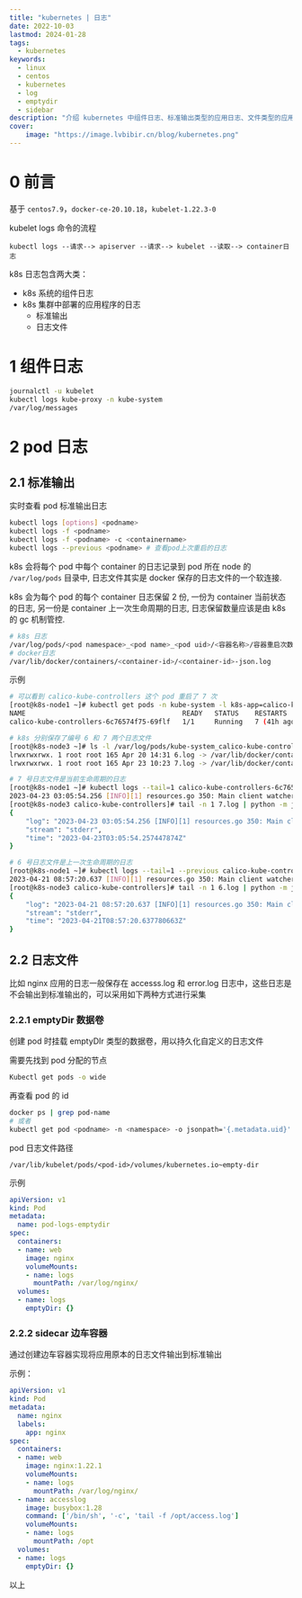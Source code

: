 ```yaml
---
title: "kubernetes | 日志" 
date: 2022-10-03
lastmod: 2024-01-28
tags:
  - kubernetes
keywords:
  - linux
  - centos
  - kubernetes
  - log
  - emptydir
  - sidebar
description: "介绍 kubernetes 中组件日志、标准输出类型的应用日志、文件类型的应用日志如何收集分析" 
cover:
    image: "https://image.lvbibir.cn/blog/kubernetes.png"
---
```


# 0 前言

基于 `centos7.9`，`docker-ce-20.10.18`，`kubelet-1.22.3-0`

kubelet logs 命令的流程

```plaintext
kubectl logs --请求--> apiserver --请求--> kubelet --读取--> container日志
```

k8s 日志包含两大类：

- k8s 系统的组件日志
- k8s 集群中部署的应用程序的日志
    - 标准输出
    - 日志文件

# 1 组件日志

```bash
journalctl -u kubelet
kubectl logs kube-proxy -n kube-system
/var/log/messages
```

# 2 pod 日志

## 2.1 标准输出

实时查看 pod 标准输出日志

```bash
kubectl logs [options] <podname>
kubectl logs -f <podname>
kubectl logs -f <podname> -c <containername>
kubectl logs --previous <podname> # 查看pod上次重启的日志
```

k8s 会将每个 pod 中每个 container 的日志记录到 pod 所在 node 的 `/var/log/pods` 目录中, 日志文件其实是 docker 保存的日志文件的一个软连接.

k8s 会为每个 pod 的每个 container 日志保留 2 份, 一份为 container 当前状态的日志, 另一份是 container 上一次生命周期的日志, 日志保留数量应该是由 k8s 的 gc 机制管控.

```bash
# k8s 日志
/var/log/pods/<pod namespace>_<pod name>_<pod uid>/<容器名称>/容器重启次数.log
# docker日志
/var/lib/docker/containers/<container-id>/<container-id>-json.log
```

示例

```bash
# 可以看到 calico-kube-controllers 这个 pod 重启了 7 次
[root@k8s-node1 ~]# kubectl get pods -n kube-system -l k8s-app=calico-kube-controllers
NAME                                       READY   STATUS    RESTARTS      AGE
calico-kube-controllers-6c76574f75-69flf   1/1     Running   7 (41h ago)   4d1h

# k8s 分别保存了编号 6 和 7 两个日志文件
[root@k8s-node3 ~]# ls -l /var/log/pods/kube-system_calico-kube-controllers-6c76574f75-69flf_066e1042-97a4-4547-8d2d-6580cbad40c5/calico-kube-controllers/
lrwxrwxrwx. 1 root root 165 Apr 20 14:31 6.log -> /var/lib/docker/containers/8ed4865daa5d984d9b7e3412f61251ce1a5e12e295fce1f14ee341c3f79b1afe/8ed4865daa5d984d9b7e3412f61251ce1a5e12e295fce1f14ee341c3f79b1afe-json.log
lrwxrwxrwx. 1 root root 165 Apr 23 10:23 7.log -> /var/lib/docker/containers/c30d353ee464efd853968dcd1524933aa214294303e5a7cd7828b0e86f0e94ec/c30d353ee464efd853968dcd1524933aa214294303e5a7cd7828b0e86f0e94ec-json.log

# 7 号日志文件是当前生命周期的日志
[root@k8s-node1 ~]# kubectl logs --tail=1 calico-kube-controllers-6c76574f75-69flf -n kube-system
2023-04-23 03:05:54.256 [INFO][1] resources.go 350: Main client watcher loop
[root@k8s-node3 calico-kube-controllers]# tail -n 1 7.log | python -m json.tool
{
    "log": "2023-04-23 03:05:54.256 [INFO][1] resources.go 350: Main client watcher loop\n",
    "stream": "stderr",
    "time": "2023-04-23T03:05:54.257447874Z"
}

# 6 号日志文件是上一次生命周期的日志
[root@k8s-node1 ~]# kubectl logs --tail=1 --previous calico-kube-controllers-6c76574f75-69flf -n kube-system
2023-04-21 08:57:20.637 [INFO][1] resources.go 350: Main client watcher loop
[root@k8s-node3 calico-kube-controllers]# tail -n 1 6.log | python -m json.tool
{
    "log": "2023-04-21 08:57:20.637 [INFO][1] resources.go 350: Main client watcher loop\n",
    "stream": "stderr",
    "time": "2023-04-21T08:57:20.637780663Z"
}
```

## 2.2 日志文件

比如 nginx 应用的日志一般保存在 accesss.log 和 error.log 日志中，这些日志是不会输出到标准输出的，可以采用如下两种方式进行采集

### 2.2.1 emptyDir 数据卷

创建 pod 时挂载 emptyDIr 类型的数据卷，用以持久化自定义的日志文件

需要先找到 pod 分配的节点

```bash
Kubectl get pods -o wide
```

再查看 pod 的 id

```bash
docker ps | grep pod-name 
# 或者
kubectl get pod <podname> -n <namespace> -o jsonpath='{.metadata.uid}'
```

pod 日志文件路径

```plaintext
/var/lib/kubelet/pods/<pod-id>/volumes/kubernetes.io~empty-dir
```

示例

```yaml
apiVersion: v1
kind: Pod
metadata:
  name: pod-logs-emptydir
spec:
  containers:
  - name: web
    image: nginx
    volumeMounts:
    - name: logs
      mountPath: /var/log/nginx/
  volumes:
  - name: logs
    emptyDir: {}
```

### 2.2.2 sidecar 边车容器

通过创建边车容器实现将应用原本的日志文件输出到标准输出

示例：

```yaml
apiVersion: v1
kind: Pod
metadata:
  name: nginx
  labels:
    app: nginx
spec:
  containers:
  - name: web
    image: nginx:1.22.1
    volumeMounts:
    - name: logs
      mountPath: /var/log/nginx/
  - name: accesslog
    image: busybox:1.28
    command: ['/bin/sh', '-c', 'tail -f /opt/access.log']
    volumeMounts:
    - name: logs
      mountPath: /opt
  volumes:
  - name: logs
    emptyDir: {}
```

以上